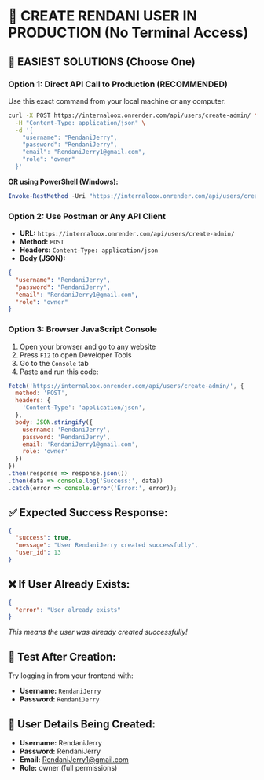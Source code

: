# 🚀 CREATE RENDANI USER IN PRODUCTION (No Terminal Access)

## 🎯 **EASIEST SOLUTIONS** (Choose One)

### **Option 1: Direct API Call to Production (RECOMMENDED)**
Use this exact command from your local machine or any computer:

```bash
curl -X POST https://internaloox.onrender.com/api/users/create-admin/ \
  -H "Content-Type: application/json" \
  -d '{
    "username": "RendaniJerry",
    "password": "RendaniJerry",
    "email": "RendaniJerry1@gmail.com",
    "role": "owner"
  }'
```

**OR using PowerShell (Windows):**
```powershell
Invoke-RestMethod -Uri "https://internaloox.onrender.com/api/users/create-admin/" -Method POST -ContentType "application/json" -Body '{"username": "RendaniJerry", "password": "RendaniJerry", "email": "RendaniJerry1@gmail.com", "role": "owner"}'
```

### **Option 2: Use Postman or Any API Client**
- **URL:** `https://internaloox.onrender.com/api/users/create-admin/`
- **Method:** `POST`
- **Headers:** `Content-Type: application/json`
- **Body (JSON):**
```json
{
  "username": "RendaniJerry",
  "password": "RendaniJerry",
  "email": "RendaniJerry1@gmail.com",
  "role": "owner"
}
```

### **Option 3: Browser JavaScript Console**
1. Open your browser and go to any website
2. Press `F12` to open Developer Tools
3. Go to the `Console` tab
4. Paste and run this code:

```javascript
fetch('https://internaloox.onrender.com/api/users/create-admin/', {
  method: 'POST',
  headers: {
    'Content-Type': 'application/json',
  },
  body: JSON.stringify({
    username: 'RendaniJerry',
    password: 'RendaniJerry',
    email: 'RendaniJerry1@gmail.com',
    role: 'owner'
  })
})
.then(response => response.json())
.then(data => console.log('Success:', data))
.catch(error => console.error('Error:', error));
```

## ✅ **Expected Success Response:**
```json
{
  "success": true,
  "message": "User RendaniJerry created successfully",
  "user_id": 13
}
```

## ❌ **If User Already Exists:**
```json
{
  "error": "User already exists"
}
```
*This means the user was already created successfully!*

## 🧪 **Test After Creation:**
Try logging in from your frontend with:
- **Username:** `RendaniJerry`
- **Password:** `RendaniJerry`

## 🔐 **User Details Being Created:**
- **Username:** RendaniJerry
- **Password:** RendaniJerry  
- **Email:** RendaniJerry1@gmail.com
- **Role:** owner (full permissions)
